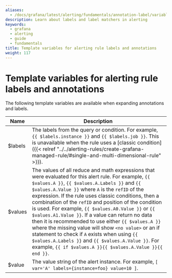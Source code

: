 ```yaml
---
aliases:
  - /docs/grafana/latest/alerting/fundamentals/annotation-label/variables-label-annotation/
description: Learn about labels and label matchers in alerting
keywords:
  - grafana
  - alerting
  - guide
  - fundamentals
title: Template variables for alerting rule labels and annotations
weight: 117
---
```


# Template variables for alerting rule labels and annotations

The following template variables are available when expanding annotations and labels.

| Name    | Description                                                                                                                                                                                                                                                                                                                                                                                                                                                                                                                                                                                                                                                                                                              |
| ------- | ------------------------------------------------------------------------------------------------------------------------------------------------------------------------------------------------------------------------------------------------------------------------------------------------------------------------------------------------------------------------------------------------------------------------------------------------------------------------------------------------------------------------------------------------------------------------------------------------------------------------------------------------------------------------------------------------------------------------ |
| $labels | The labels from the query or condition. For example, `{{ $labels.instance }}` and `{{ $labels.job }}`. This is unavailable when the rule uses a [classic condition]({{< relref "../../alerting-rules/create-grafana-managed-rule/#single-and-multi-dimensional-rule" >}}).                                                                                                                                                                                                                                                                                                                                                                                                                                               |
| $values | The values of all reduce and math expressions that were evaluated for this alert rule. For example, `{{ $values.A }}`, `{{ $values.A.Labels }}` and `{{ $values.A.Value }}` where `A` is the `refID` of the expression. If the rule uses classic conditions, then a combination of the `refID` and position of the condition is used. For example, `{{ $values.A0.Value }}` or `{{ $values.A1.Value }}`. If a value can return no data then it is recommended to use either `{{ $values.A }}` where the missing value will show `<no value>` or an if statement to check if `A` exists when using `{{ $values.A.Labels }}` and `{{ $values.A.Value }}`. For example, `{{ if $values.A }}{{ $values.A.Value }}{{ end }}`. |
| $value  | The value string of the alert instance. For example, `[ var='A' labels={instance=foo} value=10 ]`.                                                                                                                                                                                                                                                                                                                                                                                                                                                                                                                                                                                                                       |
